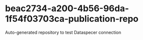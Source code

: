 # beac2734-a200-4b56-96da-1f54f03703ca-publication-repo
Auto-generated repository to test Dataspecer connection
